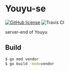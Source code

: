 # Youyu-se
[![GitHub license](https://img.shields.io/badge/license-MIT-blue.svg)](https://github.com/surplus-youyu/Youyu-se/blob/master/LICENSE)
![![Travis CI](https://travis-ci.org/surplus-youyu/Youyu-se#)](https://travis-ci.org/surplus-youyu/Youyu-se.svg?branch=master)

server-end of Youyu



## Build

```bash
$ go mod vendor
$ go build -mod=vendor
```

